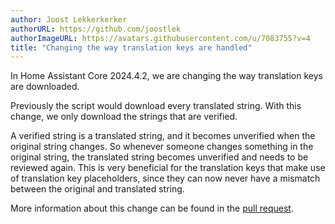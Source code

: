 ```yaml
---
author: Joost Lekkerkerker
authorURL: https://github.com/joostlek
authorImageURL: https://avatars.githubusercontent.com/u/7083755?v=4
title: "Changing the way translation keys are handled"
---
```


In Home Assistant Core 2024.4.2, we are changing the way translation keys are downloaded.

Previously the script would download every translated string.
With this change, we only download the strings that are verified.

A verified string is a translated string, and it becomes unverified when the original string changes.
So whenever someone changes something in the original string, the translated string becomes unverified and needs to be reviewed again.
This is very beneficial for the translation keys that make use of translation key placeholders, since they can now never have a mismatch between the original and translated string.

More information about this change can be found in the [pull request](https://github.com/home-assistant/core/pull/114968).
